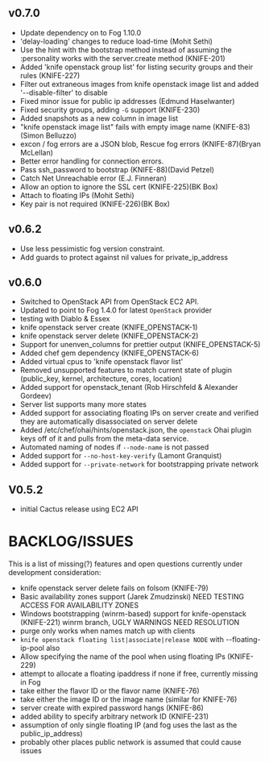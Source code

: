 ## v0.7.0
* Update dependency on to Fog 1.10.0
* 'delay-loading' changes to reduce load-time (Mohit Sethi)
* Use the hint with the bootstrap method instead of assuming the :personality works with the server.create method (KNIFE-201)
* Added 'knife openstack group list' for listing security groups and their rules (KNIFE-227)
* Filter out extraneous images from knife openstack image list and added '--disable-filter' to disable
* Fixed minor issue for public ip addresses (Edmund Haselwanter)
* Fixed security groups, adding `-G` support (KNIFE-230)
* Added snapshots as a new column in image list
* "knife openstack image list" fails with empty image name (KNIFE-83)(Simon Belluzzo)
* excon / fog errors are a JSON blob, Rescue fog errors (KNIFE-87)(Bryan McLellan)
* Better error handling for connection errors.
* Pass ssh_password to bootstrap (KNIFE-88)(David Petzel)
* Catch Net Unreachable error (E.J. Finneran)
* Allow an option to ignore the SSL cert (KNIFE-225)(BK Box)
* Attach to floating IPs (Mohit Sethi)
* Key pair is not required (KNIFE-226)(BK Box)

## v0.6.2
* Use less pessimistic fog version constraint.
* Add guards to protect against nil values for private_ip_address

## v0.6.0
* Switched to OpenStack API from OpenStack EC2 API.
* Updated to point to Fog 1.4.0 for latest `OpenStack` provider
* testing with Diablo & Essex
* knife openstack server create (KNIFE_OPENSTACK-1)
* knife openstack server delete (KNIFE_OPENSTACK-2)
* Support for unenven_columns for prettier output (KNIFE_OPENSTACK-5)
* Added chef gem dependency (KNIFE_OPENSTACK-6)
* Added virtual cpus to 'knife openstack flavor list'
* Removed unsupported features to match current state of plugin (public_key, kernel, architecture, cores, location)
* Added support for openstack_tenant (Rob Hirschfeld & Alexander Gordeev)
* Server list supports many more states
* Added support for associating floating IPs on server create and verified they are automatically disassociated on server delete
* Added /etc/chef/ohai/hints/openstack.json, the `openstack` Ohai plugin keys off of it and pulls from the meta-data service.
* Automated naming of nodes if `--node-name` is not passed
* Added support for `--no-host-key-verify` (Lamont Granquist)
* Added support for `--private-network` for bootstrapping private network

## V0.5.2
* initial Cactus release using EC2 API

# BACKLOG/ISSUES #
This is a list of missing(?) features and open questions currently under development consideration:

* knife openstack server delete fails on folsom (KNIFE-79)
* Basic availability zones support (Jarek Zmudzinski) NEED TESTING ACCESS FOR AVAILABILITY ZONES
* Windows bootstrapping (winrm-based) support for knife-openstack (KNIFE-221) winrm branch, UGLY WARNINGS NEED RESOLUTION
* purge only works when names match up with clients
* `knife openstack floating list|associate|release NODE` with --floating-ip-pool also
* Allow specifying the name of the pool when using floating IPs (KNIFE-229)
* attempt to allocate a floating ipaddress if none if free, currently missing in Fog
* take either the flavor ID or the flavor name (KNIFE-76)
* take either the image ID or the image name (similar for KNIFE-76)
* server create with expired password hangs (KNIFE-86)
* added ability to specify arbitrary network ID (KNIFE-231)
* assumption of only single floating IP (and fog uses the last as the public_ip_address)
* probably other places public network is assumed that could cause issues
